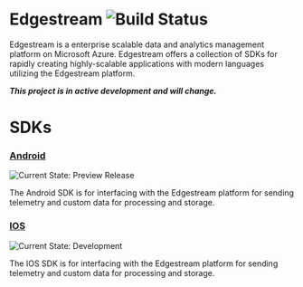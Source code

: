 # Edgestream ![Build Status](https://img.shields.io/badge/build-passing-brightgreen.svg) 

Edgestream is a enterprise scalable data and analytics management platform on Microsoft Azure. Edgestream offers a collection of SDKs for rapidly creating highly-scalable applications with modern languages utilizing the Edgestream platform.

_**This project is in active development and will change.**_

# SDKs

### [Android](Android)
![Current State: Preview Release](https://img.shields.io/badge/Current_State-Preview_Release-brightgreen.svg)

The Android SDK is for interfacing with the Edgestream platform for sending telemetry and custom data for processing and storage.


### [IOS](IOS)
![Current State: Development](https://img.shields.io/badge/Current_State-Development-blue.svg)

The IOS SDK is for interfacing with the Edgestream platform for sending telemetry and custom data for processing and storage.

